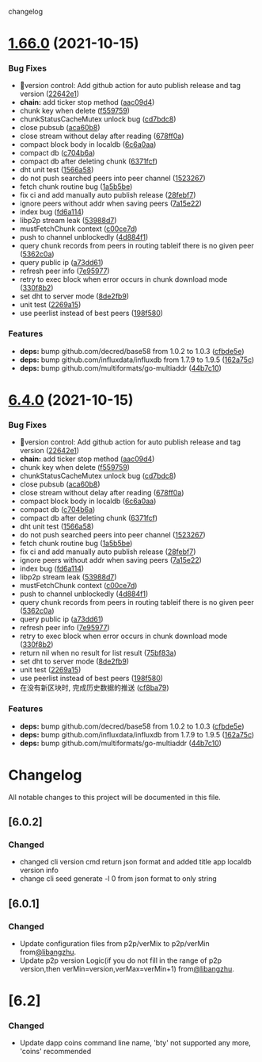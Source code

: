 changelog

# [1.66.0](https://github.com/33cn/chain33/compare/v1.65.2...v1.66.0) (2021-10-15)


### Bug Fixes

* 🐛version control: Add github action for auto publish release and tag version ([22642e1](https://github.com/33cn/chain33/commit/22642e187aecaa21d5904c5d82e459fc6a0f72c4))
* **chain:** add ticker stop method ([aac09d4](https://github.com/33cn/chain33/commit/aac09d45e0ee64f77e81cc36da569444da511ccd))
* chunk key when delete ([f559759](https://github.com/33cn/chain33/commit/f5597596f5f20e02c29eb699d3cefa53cd42b95b))
* chunkStatusCacheMutex unlock bug ([cd7bdc8](https://github.com/33cn/chain33/commit/cd7bdc8111538c4ac1926f54ce85f78071624fe5))
* close pubsub ([aca60b8](https://github.com/33cn/chain33/commit/aca60b86d6e5d8b613d10e15f20181e3b445c2eb))
* close stream without delay after reading ([678ff0a](https://github.com/33cn/chain33/commit/678ff0a78e32d5be98cd123717f1f396467dac4b))
* compact block body in localdb ([6c6a0aa](https://github.com/33cn/chain33/commit/6c6a0aab49ca885ffb60a25ac79c2667ef3f573e))
* compact db ([c704b6a](https://github.com/33cn/chain33/commit/c704b6a3fcb501f546a19a204247cbbc6db69d3f))
* compact db after deleting chunk ([6371fcf](https://github.com/33cn/chain33/commit/6371fcf336241e5430c30a94c303c1dad84c2ac2))
* dht unit test ([1566a58](https://github.com/33cn/chain33/commit/1566a58369fe4c8f4307dc2fcd156840151ddb6d))
* do not push searched peers into peer channel ([1523267](https://github.com/33cn/chain33/commit/152326733cbaba07e0af7d894b2036481db1b58c))
* fetch chunk routine bug ([1a5b5be](https://github.com/33cn/chain33/commit/1a5b5bef855d1966e7944b146a4d2ad456651619))
* fix ci and add manually auto publish release ([28febf7](https://github.com/33cn/chain33/commit/28febf7face3b8842641c72751150a5bd550017a))
* ignore peers without addr when saving peers ([7a15e22](https://github.com/33cn/chain33/commit/7a15e22a5dcf62d426c304dabbdedd6d8ded0264))
* index bug ([fd6a114](https://github.com/33cn/chain33/commit/fd6a114b69aa169f542f1288d532aeb40cd2f4b1))
* libp2p stream leak ([53988d7](https://github.com/33cn/chain33/commit/53988d78a8335ff4ae95a588ea3a970f38acb80c))
* mustFetchChunk context ([c00ce7d](https://github.com/33cn/chain33/commit/c00ce7d738e38b0d7563975f46b9bca404ef558e))
* push to channel unblockedly ([4d884f1](https://github.com/33cn/chain33/commit/4d884f1bf525ffa9296f097763f775cf2a7378e5))
* query chunk records from peers in routing tableif there is no given peer ([5362c0a](https://github.com/33cn/chain33/commit/5362c0a273b4ffc001343f1ab80ba0779b188d07))
* query public ip ([a73dd61](https://github.com/33cn/chain33/commit/a73dd61ebd6ef96d7c67beb7862e10e8ad96b006))
* refresh peer info ([7e95977](https://github.com/33cn/chain33/commit/7e95977ac73d028d776b4556c42b00c559cf5ecb))
* retry to exec block when error occurs in chunk download mode ([330f8b2](https://github.com/33cn/chain33/commit/330f8b2a03a92782314bf18a412d883f039338ed))
* set dht to server mode ([8de2fb9](https://github.com/33cn/chain33/commit/8de2fb98df00900e3d9bc8bbd9b84d35c53cd070))
* unit test ([2269a15](https://github.com/33cn/chain33/commit/2269a1596766ff0bc95e862467a1b657a2bebf93))
* use peerlist instead of best peers ([198f580](https://github.com/33cn/chain33/commit/198f5800ff818b03e19d5d37360655e07f7eacbc))


### Features

* **deps:** bump github.com/decred/base58 from 1.0.2 to 1.0.3 ([cfbde5e](https://github.com/33cn/chain33/commit/cfbde5ef9e4acca23a7e82a47c777f87779969c2))
* **deps:** bump github.com/influxdata/influxdb from 1.7.9 to 1.9.5 ([162a75c](https://github.com/33cn/chain33/commit/162a75c2457d09a7fb1e99a0ae0bd8c29d7a83a0))
* **deps:** bump github.com/multiformats/go-multiaddr ([44b7c10](https://github.com/33cn/chain33/commit/44b7c10f9c6632b188e85ee0b646e06443547c4f))

# [6.4.0](https://github.com/33cn/chain33/compare/v6.3.0...v6.4.0) (2021-10-15)


### Bug Fixes

* 🐛version control: Add github action for auto publish release and tag version ([22642e1](https://github.com/33cn/chain33/commit/22642e187aecaa21d5904c5d82e459fc6a0f72c4))
* **chain:** add ticker stop method ([aac09d4](https://github.com/33cn/chain33/commit/aac09d45e0ee64f77e81cc36da569444da511ccd))
* chunk key when delete ([f559759](https://github.com/33cn/chain33/commit/f5597596f5f20e02c29eb699d3cefa53cd42b95b))
* chunkStatusCacheMutex unlock bug ([cd7bdc8](https://github.com/33cn/chain33/commit/cd7bdc8111538c4ac1926f54ce85f78071624fe5))
* close pubsub ([aca60b8](https://github.com/33cn/chain33/commit/aca60b86d6e5d8b613d10e15f20181e3b445c2eb))
* close stream without delay after reading ([678ff0a](https://github.com/33cn/chain33/commit/678ff0a78e32d5be98cd123717f1f396467dac4b))
* compact block body in localdb ([6c6a0aa](https://github.com/33cn/chain33/commit/6c6a0aab49ca885ffb60a25ac79c2667ef3f573e))
* compact db ([c704b6a](https://github.com/33cn/chain33/commit/c704b6a3fcb501f546a19a204247cbbc6db69d3f))
* compact db after deleting chunk ([6371fcf](https://github.com/33cn/chain33/commit/6371fcf336241e5430c30a94c303c1dad84c2ac2))
* dht unit test ([1566a58](https://github.com/33cn/chain33/commit/1566a58369fe4c8f4307dc2fcd156840151ddb6d))
* do not push searched peers into peer channel ([1523267](https://github.com/33cn/chain33/commit/152326733cbaba07e0af7d894b2036481db1b58c))
* fetch chunk routine bug ([1a5b5be](https://github.com/33cn/chain33/commit/1a5b5bef855d1966e7944b146a4d2ad456651619))
* fix ci and add manually auto publish release ([28febf7](https://github.com/33cn/chain33/commit/28febf7face3b8842641c72751150a5bd550017a))
* ignore peers without addr when saving peers ([7a15e22](https://github.com/33cn/chain33/commit/7a15e22a5dcf62d426c304dabbdedd6d8ded0264))
* index bug ([fd6a114](https://github.com/33cn/chain33/commit/fd6a114b69aa169f542f1288d532aeb40cd2f4b1))
* libp2p stream leak ([53988d7](https://github.com/33cn/chain33/commit/53988d78a8335ff4ae95a588ea3a970f38acb80c))
* mustFetchChunk context ([c00ce7d](https://github.com/33cn/chain33/commit/c00ce7d738e38b0d7563975f46b9bca404ef558e))
* push to channel unblockedly ([4d884f1](https://github.com/33cn/chain33/commit/4d884f1bf525ffa9296f097763f775cf2a7378e5))
* query chunk records from peers in routing tableif there is no given peer ([5362c0a](https://github.com/33cn/chain33/commit/5362c0a273b4ffc001343f1ab80ba0779b188d07))
* query public ip ([a73dd61](https://github.com/33cn/chain33/commit/a73dd61ebd6ef96d7c67beb7862e10e8ad96b006))
* refresh peer info ([7e95977](https://github.com/33cn/chain33/commit/7e95977ac73d028d776b4556c42b00c559cf5ecb))
* retry to exec block when error occurs in chunk download mode ([330f8b2](https://github.com/33cn/chain33/commit/330f8b2a03a92782314bf18a412d883f039338ed))
* return nil when no result for list result ([75bf83a](https://github.com/33cn/chain33/commit/75bf83a484677951f9ef6bf5aee56938340a0f2a))
* set dht to server mode ([8de2fb9](https://github.com/33cn/chain33/commit/8de2fb98df00900e3d9bc8bbd9b84d35c53cd070))
* unit test ([2269a15](https://github.com/33cn/chain33/commit/2269a1596766ff0bc95e862467a1b657a2bebf93))
* use peerlist instead of best peers ([198f580](https://github.com/33cn/chain33/commit/198f5800ff818b03e19d5d37360655e07f7eacbc))
* 在没有新区块时, 完成历史数据的推送 ([cf8ba79](https://github.com/33cn/chain33/commit/cf8ba79582617e796185056cc858de0b84835ccc))


### Features

* **deps:** bump github.com/decred/base58 from 1.0.2 to 1.0.3 ([cfbde5e](https://github.com/33cn/chain33/commit/cfbde5ef9e4acca23a7e82a47c777f87779969c2))
* **deps:** bump github.com/influxdata/influxdb from 1.7.9 to 1.9.5 ([162a75c](https://github.com/33cn/chain33/commit/162a75c2457d09a7fb1e99a0ae0bd8c29d7a83a0))
* **deps:** bump github.com/multiformats/go-multiaddr ([44b7c10](https://github.com/33cn/chain33/commit/44b7c10f9c6632b188e85ee0b646e06443547c4f))

# Changelog
All notable changes to this project will be documented in this file.

## [6.0.2]
### Changed
- changed cli version cmd return json format and added title app localdb version info
- change cli seed generate -l 0 from json format to only string

## [6.0.1]
### Changed
- Update configuration files from p2p/verMix to p2p/verMin from[@libangzhu](https://github.com/libangzhu).
- Update p2p version Logic(if you do not fill in the range of p2p version,then verMin=version,verMax=verMin+1) from[@libangzhu](https://github.com/libangzhu).

# [6.2]
### Changed
- Update dapp coins command line name, 'bty' not supported any more, 'coins' recommended
